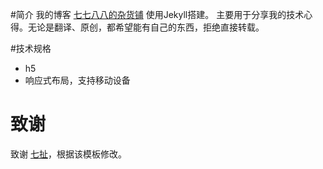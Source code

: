 #简介
我的博客 [七七八八的杂货铺](http://maruchen.github.io) 使用Jekyll搭建。
主要用于分享我的技术心得。无论是翻译、原创，都希望能有自己的东西，拒绝直接转载。


#技术规格
* h5
* 响应式布局，支持移动设备


# 致谢
致谢 [七扯](http://blog.sevenCHE.com)，根据该模板修改。

